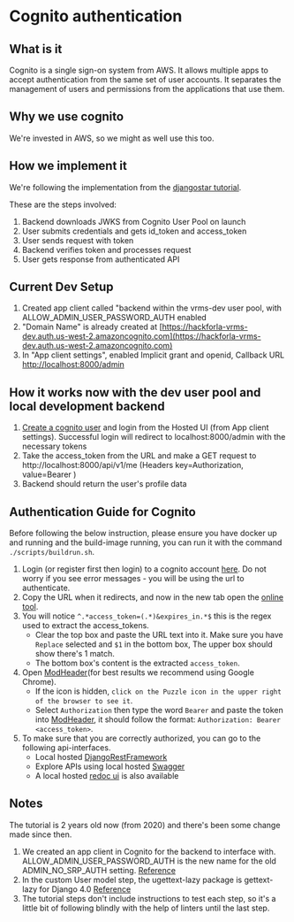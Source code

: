 # Cognito authentication

## What is it

Cognito is a single sign-on system from AWS. It allows multiple apps to accept authentication from the same set of user accounts. It separates the management of users and permissions from the applications that use them.

## Why we use cognito

We're invested in AWS, so we might as well use this too.

## How we implement it

We're following the implementation from the [djangostar tutorial](https://djangostars.com/blog/bootstrap-django-app-with-cognito/).

These are the steps involved:

1. Backend downloads JWKS from Cognito User Pool on launch
1. User submits credentials and gets id_token and access_token
1. User sends request with token
1. Backend verifies token and processes request
1. User gets response from authenticated API

## Current Dev Setup

1. Created app client called "backend within the vrms-dev user pool, with ALLOW_ADMIN_USER_PASSWORD_AUTH enabled
1. "Domain Name" is already created at [https://hackforla-vrms-dev.auth.us-west-2.amazoncognito.com](https://hackforla-vrms-dev.auth.us-west-2.amazoncognito.com)
1. In "App client settings", enabled Implicit grant and openid, Callback URL [http://localhost:8000/admin](http://localhost:8000/admin)

## How it works now with the dev user pool and local development backend

1. [Create a cognito user](https://hackforla-vrms-dev.auth.us-west-2.amazoncognito.com/login?client_id=3e3bi1ct2ks9rcktrde8v60v3u&response_type=token&scope=openid&redirect_uri=http://localhost:8000/admin) and login from the Hosted UI (from App client settings). Successful login will redirect to localhost:8000/admin with the necessary tokens
1. Take the access_token from the URL and make a GET request to http://localhost:8000/api/v1/me (Headers key=Authorization, value=Bearer <token>)
1. Backend should return the user's profile data

## Authentication Guide for Cognito
Before following the below instruction, please ensure you have docker up and running and the build-image running, you can run it with the command `./scripts/buildrun.sh`.

1. Login (or register first then login) to a cognito account [here](https://hackforla-vrms-dev.auth.us-west-2.amazoncognito.com/login?client_id=3e3bi1ct2ks9rcktrde8v60v3u&response_type=token&scope=openid&redirect_uri=http://localhost:8000/admin). Do not worry if you see error messages - you will be using the url to authenticate.
1. Copy the URL when it redirects, and now in the new tab open the [online tool](https://regexr.com/6ro69).
1. You will notice `^.*access_token=(.*)&expires_in.*$` this is the regex used to extract the access_tokens.
    - Clear the top box and paste the URL text into it. Make sure you have `Replace` selected and `$1` in the bottom box, The upper box should show there's 1 match.
    - The bottom box's content is the extracted `access_token`.
1. Open [ModHeader](https://modheader.com/modheader/download)(for best results we recommend using Google Chrome).
    - If the icon is hidden, `click on the Puzzle icon in the upper right of the browser to see it`.
    - Select `Authorization` then type the word `Bearer` and paste the token into [ModHeader](https://modheader.com/modheader/download), it should follow the format: `Authorization: Bearer <access_token>`.
1. To make sure that you are correctly authorized, you can go to the following api-interfaces.
    - Local hosted [DjangoRestFramework](http://localhost:8000/api/v1/me)
    - Explore APIs using local hosted [Swagger](http://localhost:8000/api/schema/swagger-ui)
    - A local hosted [redoc ui](http://localhost:8000/api/schema/redoc) is also available 

## Notes

The tutorial is 2 years old now (from 2020) and there's been some change made since then.

1. We created an app client in Cognito for the backend to interface with. ALLOW_ADMIN_USER_PASSWORD_AUTH is the new name for the old ADMIN_NO_SRP_AUTH setting. [Reference](https://docs.aws.amazon.com/cognito/latest/developerguide/amazon-cognito-user-pools-authentication-flow.html)
1. In the custom User model step, the ugettext-lazy package is gettext-lazy for Django 4.0 [Reference](https://forum.djangoproject.com/t/importerror-cannot-import-name-ugettext-lazy-from-django-utils-translation/10943/3)
1. The tutorial steps don't include instructions to test each step, so it's a little bit of following blindly with the help of linters until the last step.

